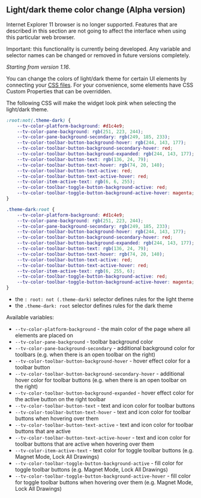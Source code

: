 ## Light/dark theme color change (Alpha version)

Internet Explorer 11 browser is no longer supported. Features that are described in this section are not going to affect the interface when using this particular web browser.

Important: this functionality is currently being developed. Any variable and selector names can be changed or removed in future versions completely.

*Starting from version 1.16*.

You can change the colors of light/dark theme for certain UI elements by connecting your [CSS files](Widget-Constructor#custom_css_url). For your convenience, some elements have CSS Custom Properties that can be overridden.

The following CSS will make the widget look pink when selecting the light/dark theme.

```css
:root:not(.theme-dark) {
    --tv-color-platform-background: #d1c4e9;
    --tv-color-pane-background: rgb(251, 223, 244);
    --tv-color-pane-background-secondary: rgb(249, 185, 233);
    --tv-color-toolbar-button-background-hover: rgb(244, 143, 177);
    --tv-color-toolbar-button-background-secondary-hover: red;
    --tv-color-toolbar-button-background-expanded: rgb(244, 143, 177);
    --tv-color-toolbar-button-text: rgb(136, 24, 79);
    --tv-color-toolbar-button-text-hover: rgb(74, 20, 140);
    --tv-color-toolbar-button-text-active: red;
    --tv-color-toolbar-button-text-active-hover: red;
    --tv-color-item-active-text: rgb(6, 6, 255);
    --tv-color-toolbar-toggle-button-background-active: red;
    --tv-color-toolbar-toggle-button-background-active-hover: magenta;
}

.theme-dark:root {
    --tv-color-platform-background: #d1c4e9;
    --tv-color-pane-background: rgb(251, 223, 244);
    --tv-color-pane-background-secondary: rgb(249, 185, 233);
    --tv-color-toolbar-button-background-hover: rgb(244, 143, 177);
    --tv-color-toolbar-button-background-secondary-hover: red;
    --tv-color-toolbar-button-background-expanded: rgb(244, 143, 177);
    --tv-color-toolbar-button-text: rgb(136, 24, 79);
    --tv-color-toolbar-button-text-hover: rgb(74, 20, 140);
    --tv-color-toolbar-button-text-active: red;
    --tv-color-toolbar-button-text-active-hover: red;
    --tv-color-item-active-text: rgb(6, 255, 6);
    --tv-color-toolbar-toggle-button-background-active: red;
    --tv-color-toolbar-toggle-button-background-active-hover: magenta;
}
```

- the `: root: not (.theme-dark)` selector defines rules for the light theme
- the `.theme-dark: root` selector defines rules for the dark theme

Available variables:

- `--tv-color-platform-background` - the main color of the page where all elements are placed on
- `--tv-color-pane-background` - toolbar background color
- `--tv-color-pane-background-secondary` - additional background color for toolbars (e.g. when there is an open toolbar on the right)
- `--tv-color-toolbar-button-background-hover` - hover effect color for a toolbar button
- `--tv-color-toolbar-button-background-secondary-hover` - additional hover color for toolbar buttons (e.g. when there is an open toolbar on the right)
- `--tv-color-toolbar-button-background-expanded` - hover effect color for the active button on the right toolbar
- `--tv-color-toolbar-button-text` - text and icon color for toolbar buttons
- `--tv-color-toolbar-button-text-hover` - text and icon color for toolbar buttons when hovering over them
- `--tv-color-toolbar-button-text-active` - text and icon color for toolbar buttons that are active
- `--tv-color-toolbar-button-text-active-hover` - text and icon color for toolbar buttons that are active when hovering over them
- `--tv-color-item-active-text` - text color for toggle toolbar buttons (e.g. Magnet Mode, Lock All Drawings)
- `--tv-color-toolbar-toggle-button-background-active` - fill color for toggle toolbar buttons (e.g. Magnet Mode, Lock All Drawings)
- `--tv-color-toolbar-toggle-button-background-active-hover` - fill color for toggle toolbar buttons when hovering over them (e.g. Magnet Mode, Lock All Drawings)
